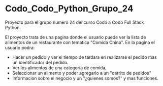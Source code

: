 # Codo_Codo_Python_Grupo_24
Proyecto para el grupo numero 24 del curso Codo a Codo Full Stack Python.

El proyecto trata de una pagina donde el usuario puede ver la lista de alimentos de un restaurante con tematica "Comida China". En la pagina el usuario podra:
- Hacer un pedido y ver el tiempo de tardara en realizarse el pedido mas un identificador del pedido.
- Ver los alimentos de una categoria de comida.
- Seleccionar un alimento y poder agregarlo a un "carrito de pedidos"
- Informacion sobre el negocio y un "¿quienes somos?"
y mas funciones.

